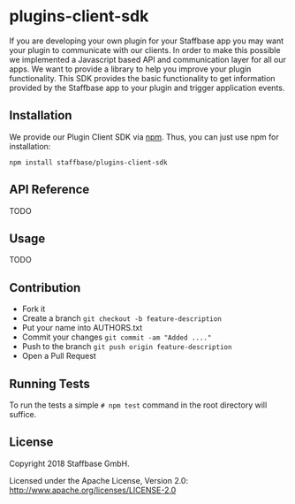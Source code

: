 # plugins-client-sdk
If you are developing your own plugin for your Staffbase app you may want your plugin to communicate with our clients.
In order to make this possible we implemented a Javascript based API and communication layer for all our apps.
We want to provide a library to help you improve your plugin functionality.
This SDK provides the basic functionality to get information provided by the Staffbase app to your plugin and trigger application events.

## Installation

We provide our Plugin Client SDK via [npm](https://www.npmjs.com/package/staffbase/plugins-client-sdk). 
Thus, you can just use npm for installation:

```
npm install staffbase/plugins-client-sdk
```


## API Reference

TODO

## Usage

TODO


## Contribution

- Fork it
- Create a branch `git checkout -b feature-description`
- Put your name into AUTHORS.txt
- Commit your changes `git commit -am "Added ...."`
- Push to the branch `git push origin feature-description`
- Open a Pull Request


## Running Tests

To run the tests a simple `# npm test` command in the root directory will suffice.

## License

Copyright 2018 Staffbase GmbH.

Licensed under the Apache License, Version 2.0: http://www.apache.org/licenses/LICENSE-2.0